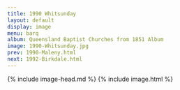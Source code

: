 ```yaml
---
title: 1990 Whitsunday
layout: default
display: image
menu: barq
album: Queensland Baptist Churches from 1851 Album
image: 1990-Whitsunday.jpg
prev: 1990-Maleny.html
next: 1992-Birkdale.html
---
```

{% include image-head.md %}
{% include image.html %}